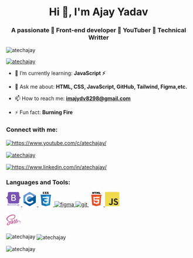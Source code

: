 <h1 align="center">Hi 👋, I'm Ajay Yadav</h1>
<h3 align="center">A passionate 💛 Front-end developer 💛 YouTuber 💛 Technical Writter</h3>

<p align="left"> <img src="https://komarev.com/ghpvc/?username=atechajay&label=Profile%20views&color=0e75b6&style=flat" alt="atechajay" /> </p>

<p align="left"> <a href="https://twitter.com/atechajay" target="blank"><img src="https://img.shields.io/twitter/follow/atechajay?logo=twitter&style=for-the-badge" alt="atechajay" /></a> </p>

- 🌱 I’m currently learning: **JavaScript ⚡**

- 💬 Ask me about: **HTML, CSS, JavaScript, GitHub, Tailwind, Figma,etc.**

- 📫 How to reach me: **imajydv8298@gmail.com**

- ⚡ Fun fact: **Burning Fire**

<h3 align="left">Connect with me:</h3>
<p align="left">
<a href="https://www.youtube.com/c/https://www.youtube.com/c/atechajay/" target="blank"><img align="center" src="https://raw.githubusercontent.com/rahuldkjain/github-profile-readme-generator/master/src/images/icons/Social/youtube.svg" alt="https://www.youtube.com/c/atechajay/" height="30" width="40" /></a>
  
<a href="https://twitter.com/atechajay" target="blank"><img align="center" src="https://raw.githubusercontent.com/rahuldkjain/github-profile-readme-generator/master/src/images/icons/Social/twitter.svg" alt="atechajay" height="30" width="40" /></a>
  
<a href="https://linkedin.com/in/https://www.linkedin.com/in/atechajay/" target="blank"><img align="center" src="https://raw.githubusercontent.com/rahuldkjain/github-profile-readme-generator/master/src/images/icons/Social/linked-in-alt.svg" alt="https://www.linkedin.com/in/atechajay/" height="30" width="40" /></a>

</p>

<h3 align="left">Languages and Tools:</h3>
<p align="left"> <a href="https://getbootstrap.com" target="_blank" rel="noreferrer"> <img src="https://raw.githubusercontent.com/devicons/devicon/master/icons/bootstrap/bootstrap-plain-wordmark.svg" alt="bootstrap" width="40" height="40"/> </a> <a href="https://www.cprogramming.com/" target="_blank" rel="noreferrer"> <img src="https://raw.githubusercontent.com/devicons/devicon/master/icons/c/c-original.svg" alt="c" width="40" height="40"/> </a> <a href="https://www.w3schools.com/css/" target="_blank" rel="noreferrer"> <img src="https://raw.githubusercontent.com/devicons/devicon/master/icons/css3/css3-original-wordmark.svg" alt="css3" width="40" height="40"/> </a> <a href="https://www.figma.com/" target="_blank" rel="noreferrer"> <img src="https://www.vectorlogo.zone/logos/figma/figma-icon.svg" alt="figma" width="40" height="40"/> </a> <a href="https://git-scm.com/" target="_blank" rel="noreferrer"> <img src="https://www.vectorlogo.zone/logos/git-scm/git-scm-icon.svg" alt="git" width="40" height="40"/> </a> <a href="https://www.w3.org/html/" target="_blank" rel="noreferrer"> <img src="https://raw.githubusercontent.com/devicons/devicon/master/icons/html5/html5-original-wordmark.svg" alt="html5" width="40" height="40"/> </a> <a href="https://developer.mozilla.org/en-US/docs/Web/JavaScript" target="_blank" rel="noreferrer"> <img src="https://raw.githubusercontent.com/devicons/devicon/master/icons/javascript/javascript-original.svg" alt="javascript" width="40" height="40"/> </a> 
  
  <a href="https://sass-lang.com" target="_blank" rel="noreferrer"> <img src="https://raw.githubusercontent.com/devicons/devicon/master/icons/sass/sass-original.svg" alt="sass" width="40" height="40"/> </a> </p>

<p><img align="left" src="https://github-readme-stats.vercel.app/api/top-langs?username=atechajay&show_icons=true&locale=en&layout=compact" alt="atechajay" /></p>

<p>&nbsp;<img align="center" src="https://github-readme-stats.vercel.app/api?username=atechajay&show_icons=true&locale=en" alt="atechajay" /></p>

<p><img align="center" src="https://github-readme-streak-stats.herokuapp.com/?user=atechajay&" alt="atechajay" /></p>
